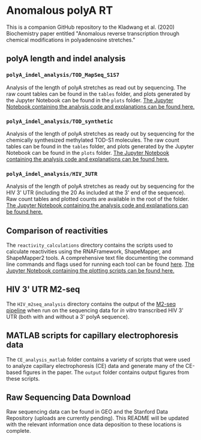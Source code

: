 # Anomalous polyA RT

This is a companion GitHub repository to the Kladwang et al. (2020) Biochemistry paper entitled "Anomalous reverse transcription through chemical modifications in polyadenosine stretches."

## polyA length and indel analysis
### `polyA_indel_analysis/TOD_MapSeq_S1S7`
Analysis of the length of polyA stretches as read out by sequencing. The raw count tables can be found in the `tables` folder, and plots generated by the Jupyter Notebook can be found in the `plots` folder. [The Jupyter Notebook containing the analysis code and explanations can be found here.](https://github.com/DasLab/Anomalous_polyA_RT/blob/master/polyA_indel_analysis/TOD_MapSeq_S1S7/polyA_lengths.ipynb)

### `polyA_indel_analysis/TOD_synthetic`
Analysis of the length of polyA stretches as ready out by sequencing for the chemically synthesized methylated TOD-S1 molecules. The raw count tables can be found in the `tables` folder, and plots generated by the Jupyter Notebook can be found in the `plots` folder. [The Jupyter Notebook containing the analysis code and explanations can be found here.](https://github.com/DasLab/Anomalous_polyA_RT/blob/master/polyA_indel_analysis/TOD_synthetic/TOD_syn_polyAlengths.ipynb)

### `polyA_indel_analysis/HIV_3UTR`
Analysis of the length of polyA stretches as ready out by sequencing for the HIV 3' UTR (including the 20 As included at the 3' end of the sequence). Raw count tables and plotted counts are available in the root of the folder. [The Jupyter Notebook containing the analysis code and explanations can be found here.](https://github.com/DasLab/Anomalous_polyA_RT/blob/master/polyA_indel_analysis/HIV_3UTR/HIV_polyA_raw_indel_analysis.ipynb)

## Comparison of reactivities
The `reactivity_calculations` directory contains the scripts used to calculate reactivities using the RNAFramework, ShapeMapper, and ShapeMapper2 tools. A comprehensive text file documenting the command line commands and flags used for running each tool can be found [here](https://github.com/DasLab/Anomalous_polyA_RT/blob/master/reactivity_calculations/reactivity_commandline_README.txt). [The Jupyter Notebook containing the plotting scripts can be found here.](https://github.com/DasLab/Anomalous_polyA_RT/blob/master/reactivity_calculations/plot_reactivity.ipynb)

## HIV 3' UTR M2-seq
The `HIV_m2seq_analysis` directory contains the output of the [M2-seq pipeline](https://github.com/ribokit/m2seq) when run on the sequencing data for *in vitro* transcribed HIV 3' UTR (both with and without a 3' polyA sequence).

## MATLAB scripts for capillary electrophoresis data
The `CE_analysis_matlab` folder contains a variety of scripts that were used to analyze capillary electrophoresis (CE) data and generate many of the CE-based figures in the paper. The `output` folder contains output figures from these scripts.

## Raw Sequencing Data Download
Raw sequencing data can be found in GEO and the Stanford Data Repository (uploads are currently pending). This README will be updated with the relevant information once data deposition to these locations is complete.